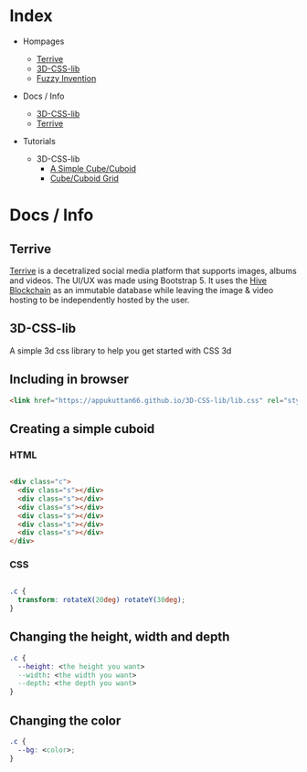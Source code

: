 # Index
- Hompages
  - [Terrive](https://terrive.on.fleek.co)
  - [3D-CSS-lib](#3D-CSS-lib)
  - [Fuzzy Invention](https://fzin.ga)

- Docs / Info
  - [3D-CSS-lib](#3d-css-lib)
  - [Terrive](#Terrive)

- Tutorials
  - 3D-CSS-lib
    - [A Simple Cube/Cuboid](https://peakd.com/hive-169321/@appukuttan66/how-to-make-a-3d)
    - [Cube/Cuboid Grid](https://peakd.com/hive-169321/@appukuttan66/multiple-cubes-with-css-3d)

# Docs / Info

## Terrive

[Terrive](https://terrive.on.fleek.co) is a decetralized social media platform that supports images, albums and videos. The UI/UX was made using Bootstrap 5.
It uses the [Hive Blockchain](https://hive.io) as an immutable database while leaving the image & video hosting to be independently hosted by the user.


## 3D-CSS-lib

A simple 3d css library to help you get started with CSS 3d

## Including in browser
```html
<link href="https://appukuttan66.github.io/3D-CSS-lib/lib.css" rel="stylesheet" type="text/css">
```

## Creating a simple cuboid

### HTML
```html

<div class="c">
  <div class="s"></div>
  <div class="s"></div>
  <div class="s"></div>
  <div class="s"></div>
  <div class="s"></div>
  <div class="s"></div>
</div>

```
### CSS

```css

.c {
  transform: rotateX(20deg) rotateY(30deg);
}

```
## Changing the height, width and depth
```css
.c {
  --height: <the height you want>
  --width: <the width you want>
  --depth: <the depth you want>
}
```
## Changing the color
```css
.c {
  --bg: <color>;
}
```
